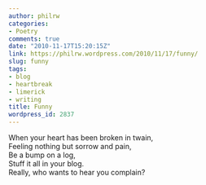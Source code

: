 ```yaml
---
author: philrw
categories:
- Poetry
comments: true
date: "2010-11-17T15:20:15Z"
link: https://philrw.wordpress.com/2010/11/17/funny/
slug: funny
tags:
- blog
- heartbreak
- limerick
- writing
title: Funny
wordpress_id: 2837
---
```


When your heart has been broken in twain,  
Feeling nothing but sorrow and pain,  
Be a bump on a log,  
Stuff it all in your blog.  
Really, who wants to hear you complain?
